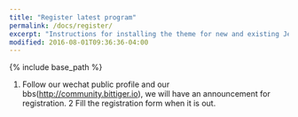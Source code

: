 ```yaml
---
title: "Register latest program"
permalink: /docs/register/
excerpt: "Instructions for installing the theme for new and existing Jekyll based sites."
modified: 2016-08-01T09:36:36-04:00
---
```


{% include base_path %}

1. Follow our wechat public profile and our bbs(http://community.bittiger.io), we will have an announcement for registration.
2 Fill the registration form when it is out.   
